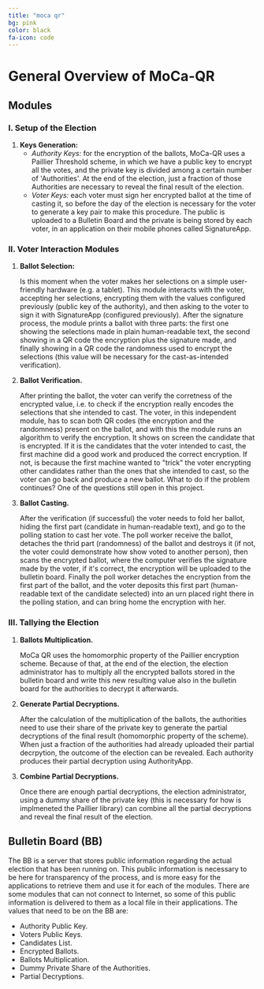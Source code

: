 ```yaml
---
title: "moca qr"
bg: pink
color: black
fa-icon: code
---
```


# General Overview of MoCa-QR

## **Modules**

### I. Setup of the Election
1. **Keys Generation:**
    - *Authority Keys:* for the encryption of the ballots, MoCa-QR uses a Paillier Threshold scheme, in which we have a public key to encrypt all the votes, and the private key is divided among a certain number of 'Authorities'. At the end of the election, just a fraction of those Authorities are necessary to reveal the final result of the election.
    - *Voter Keys:* each voter must sign her encrypted ballot at the time of casting it, so before the day of the election is necessary for the voter to generate a key pair to make this procedure. The public is uploaded to a Bulletin Board and the private is being stored by each voter, in an application on their mobile phones called SignatureApp.
    
### II. Voter Interaction Modules
1. **Ballot Selection:**

    Is this moment when the voter makes her selections on a simple user-friendly hardware (e.g. a tablet). This module interacts with the voter, accepting her selections, encrypting them with the values configured previously (public key of the authority), and then asking to the voter to sign it with SignatureApp (configured previously). After the signature process, the module prints a ballot with three parts: the first one showing the selections made in plain human-readable text, the second showing in a QR code the encryption plus the signature made, and finally showing in a QR code the randomness used to encrypt the selections (this value will be necessary for the cast-as-intended verification).

2. **Ballot Verification.**

    After printing the ballot, the voter can verify the corretness of the encrypted value, i.e. to check if the encryption really encodes the selections that she intended to cast. The voter, in this independent module, has to scan both QR codes (the encryption and the randomness) present on the ballot, and with this the module runs an algorithm to verify the encryption. It shows on screen the candidate that is encrypted. If it is the candidates that the voter intended to cast, the first machine did a good work and produced the correct encryption. If not, is because the first machine wanted to "trick" the voter encrypting other candidates rather than the ones that she intended to cast, so the voter can go back and produce a new ballot. What to do if the problem continues? One of the questions still open in this project.

3. **Ballot Casting.**

    After the verification (if successful) the voter needs to fold her ballot, hiding the first part (candidate in human-readable text), and go to the polling station to cast her vote. The poll worker receive the ballot, detaches the thrid part (randomness) of the ballot and destroys it (if not, the voter could demonstrate how show voted to another person), then scans the encrypted ballot, where the computer verifies the signature made by the voter, if it's correct, the encryption will be uploaded to the bulletin board. Finally the poll worker detaches the encryption from the first part of the ballot, and the voter deposits this first part (human-readable text of the candidate selected) into an urn placed right there in the polling station, and can bring home the encryption with her.
    
### III. Tallying the Election
1. **Ballots Multiplication.**

    MoCa QR uses the homomorphic property of the Paillier encryption scheme. Because of that, at the end of the election, the election administrator has to multiply all the encrypted ballots stored in the bulletin board and write this new resulting value also in the bulletin board for the authorities to decrypt it afterwards.

2. **Generate Partial Decryptions.**

    After the calculation of the multiplication of the ballots, the authorities need to use their share of the private key to generate the partial decryptions of the final result (homomorphic property of the scheme). When just a fraction of the authorities had already uploaded their partial decrpytion, the outcome of the election can be revealed. Each authority produces their partial decryption using AuthorityApp.

3. **Combine Partial Decryptions.**

    Once there are enough partial decryptions, the election administrator, using a dummy share of the private key (this is necessary for how is implmeneted the Paillier library) can combine all the partial decryptions and reveal the final result of the election.


## **Bulletin Board (BB)**

The BB is a server that stores public information regarding the actual election that has been running on. This public information is necessary to be here for transparency of the process, and is more easy for the applications to retrieve them and use it for each of the modules. There are some modules that can not connect to Internet, so some of this public information is delivered to them as a local file in their applications. The values that need to be on the BB are:

- Authority Public Key.
- Voters Public Keys.
- Candidates List.
- Encrypted Ballots.
- Ballots Multiplication.
- Dummy Private Share of the Authorities.
- Partial Decryptions.
    
                    